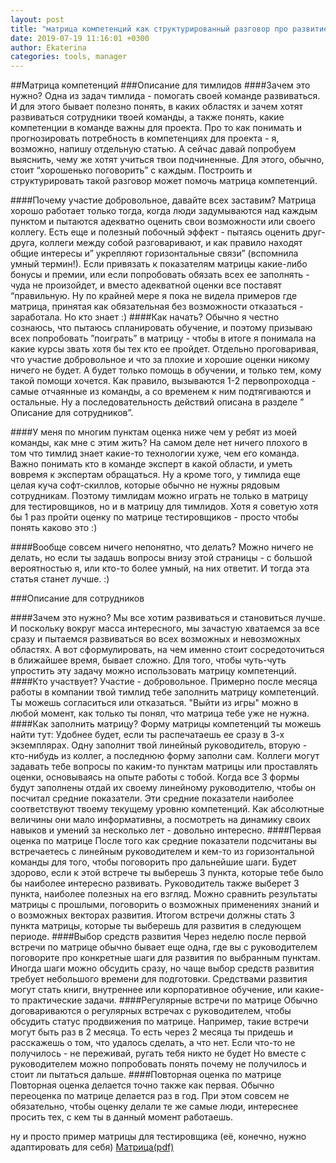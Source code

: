```yaml
---
layout: post
title: "матрица компетенций как структурированный разговор про развитие"
date: 2019-07-19 11:16:01 +0300
author: Ekaterina
categories: tools, manager
---
```


##Матрица компетенций
###Описание для тимлидов
####Зачем это нужно?
Одна из задач тимлида - помогать своей команде развиваться.  И для этого бывает полезно понять, в каких областях и зачем хотят развиваться сотрудники твоей команды, а также понять, какие компетенции в команде важны для проекта.
Про то как понимать и прогнозировать потребность в компетенциях для проекта - я, возможно, напишу отдельную статью. А сейчас давай попробуем выяснить, чему же хотят учиться твои подчиненные. Для этого, обычно, стоит “хорошенько поговорить” с каждым. Построить и структурировать такой разговор может помочь матрица компетенций. 

####Почему участие добровольное, давайте всех заставим?
Матрица хорошо работает только тогда, когда люди задумываются над каждым пунктом и пытаются адекватно оценить свои возможности или своего коллегу. Есть еще и полезный побочный эффект - пытаясь оценить друг-друга, коллеги между собой разговаривают, и как правило находят общие интересы и” укрепляют горизонтальные связи” (вспомнила умный термин!).
Если привязать к показателям матрицы какие-либо бонусы и премии, или если попробовать обязать всех ее заполнять - чуда не произойдет, и вместо адекватной оценки все поставят “правильную. Ну по крайней мере я пока не видела примеров где матрица, принятая как обязательная без возможности отказаться - заработала. Но кто знает :)
####Как начать?
Обычно я честно сознаюсь, что пытаюсь спланировать обучение, и поэтому призываю всех попробовать ”поиграть” в матрицу - чтобы в итоге я понимала на какие курсы звать хотя бы тех кто ее пройдет. Отдельно проговаривая, что участие добровольное и что за плохие и хорошие оценки никому ничего не будет. А будет только помощь в обучении, и только тем, кому такой помощи хочется. Как правило, вызываются 1-2 первопроходца - самые отчаянные из команды, а со временем к ним подтягиваются и остальные.
Ну а последовательность действий описана в разделе ” Описание для сотрудников”.

####У меня по многим пунктам оценка ниже чем у ребят из моей команды, как мне с этим жить?
На самом деле нет ничего плохого в том что тимлид знает какие-то технологии хуже, чем его команда. Важно понимать кто в команде эксперт в какой области, и уметь вовремя к экспертам обращаться. Ну а кроме того, у тимлида еще целая куча софт-скиллов, которые обычно не нужны рядовым сотрудникам. Поэтому тимлидам можно играть не только в матрицу для тестировщиков, но и в матрицу для тимлидов. Хотя я советую хотя бы 1 раз пройти оценку по матрице тестировщиков  - просто чтобы понять каково это :)

####Вообще совсем ничего непонятно, что делать?
Можно ничего не делать, но если ты задашь вопросы внизу этой страницы - с большой вероятностью я, или кто-то более умный, на них ответит. И тогда эта статья станет лучше. :)


###Описание для сотрудников

####Зачем это нужно?
Мы все хотим развиваться и становиться лучше. И поскольку вокруг масса интересного, мы зачастую хватаемся за все сразу и пытаемся развиваться во всех возможных и невозможных областях. А вот сформулировать, на чем именно стоит сосредоточиться в ближайшее время, бывает сложно. Для того, чтобы чуть-чуть упростить эту задачу можно использовать матрицу компетенций.
####Кто участвует?
Участие - добровольное. Примерно после месяца работы в компании твой тимлид тебе заполнить матрицу компетенций. Ты можешь согласиться или отказаться. "Выйти из игры" можно в любой момент, как только ты понял, что матрица тебе уже не нужна.
####Как заполнить матрицу?
Форму матрицы компетенций ты можешь найти тут:
Удобнее будет, если ты распечатаешь ее сразу в 3-х экземплярах. Одну заполнит твой линейный руководитель, вторую - кто-нибудь из коллег,  а последнюю форму заполни сам. Коллеги могут задавать тебе вопросы по каким-то пунктам матрицы или проставлять оценки, основываясь на опыте работы с тобой. 
Когда все 3 формы будут заполнены отдай их своему линейному руководителю, чтобы он посчитал средние показатели. Эти средние показатели наиболее соответствуют твоему текущему уровню компетенций. Как абсолютные величины они мало информативны, а посмотреть на динамику своих навыков и умений за несколько лет - довольно интересно.
####Первая оценка по матрице
После того как средние показатели подсчитаны вы встречаетесь с линейным руководителем и кем-то из горизонтальной команды для того, чтобы поговорить про дальнейшие шаги. Будет здорово, если к этой встрече ты выберешь 3 пункта, которые тебе было бы наиболее интересно развивать. Руководитель также выберет 3 пункта, наиболее полезных на его взгляд. Можно сравнить результаты матрицы с прошлыми, поговорить о возможных применениях знаний и о возможных векторах развития. Итогом встречи должны стать 3 пункта матрицы, которые ты выберешь для развития в следующем периоде.
####Выбор средств развития
Через неделю после первой встречи по матрице обычно бывает еще одна, где вы с руководителем поговорите про конкретные шаги для развития по выбранным пунктам. Иногда шаги можно обсудить сразу, но чаще выбор средств развития требует небольшого времени для подготовки. Средствами развития могут стать книги, внутреннее или корпоративное обучение, или какие-то практические задачи. 
####Регулярные встречи по матрице
Обычно договариваются о регулярных встречах с руководителем, чтобы обсудить статус продвижения по матрице. Например, такие встречи могут быть раз в 2 месяца. То есть через 2 месяца ты придешь и расскажешь о том, что удалось сделать, а что нет. Если что-то не получилось - не переживай, ругать тебя никто не будет  Но вместе с руководителем можно попробовать понять почему не получилось и стоит ли пытаться дальше.
####Повторная оценка по матрице
Повторная оценка делается точно также как первая. Обычно переоценка по матрице делается раз в год. При этом совсем не обязательно, чтобы оценку делали те же самые люди, интереснее просить тех, с кем ты в данный момент работаешь. 


ну и просто пример матрицы для тестировщика (её, конечно, нужно адаптировать для себя) 
<a target='_blank' href={require(/resources/files/matrix-QA-engineer.pdf)} type="application/pdf" >Матрица(pdf)</a>	

